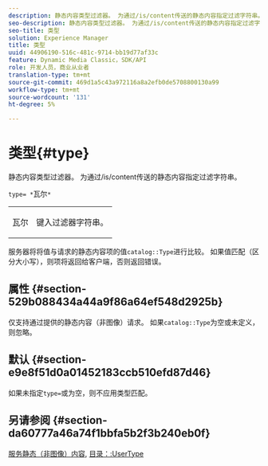 ```yaml
---
description: 静态内容类型过滤器。 为通过/is/content传送的静态内容指定过滤字符串。
seo-description: 静态内容类型过滤器。 为通过/is/content传送的静态内容指定过滤字符串。
seo-title: 类型
solution: Experience Manager
title: 类型
uuid: 44906190-516c-481c-9714-bb19d77af33c
feature: Dynamic Media Classic，SDK/API
role: 开发人员，商业从业者
translation-type: tm+mt
source-git-commit: 469d1a5c43a972116a8a2efb0de5708800130a99
workflow-type: tm+mt
source-wordcount: '131'
ht-degree: 5%

---
```



# 类型{#type}

静态内容类型过滤器。 为通过/is/content传送的静态内容指定过滤字符串。

`type= *`瓦尔`*`

<table id="simpletable_B66354A826434A678F3DBC686A0F1436"> 
 <tr class="strow"> 
  <td class="stentry"> <p><span class="varname"> 瓦尔</span> </p> </td> 
  <td class="stentry"> <p>键入过滤器字符串。 </p></td> 
 </tr> 
</table>

服务器将将值与请求的静态内容项的值`catalog::Type`进行比较。 如果值匹配（区分大小写），则项将返回给客户端，否则返回错误。

## 属性 {#section-529b088434a44a9f86a64ef548d2925b}

仅支持通过提供的静态内容（非图像）请求。 如果`catalog::Type`为空或未定义，则忽略。

## 默认 {#section-e9e8f51d0a01452183ccb510efd87d46}

如果未指定`type=`或为空，则不应用类型匹配。

## 另请参阅 {#section-da60777a46a74f1bbfa5b2f3b240eb0f}

[服务静态（非图像）内容](../../../../../is-api/http-ref/image-serving-api-ref/c-http-protocol-reference/c-syntax-and-features/r-serving-static-non-image-content.md#reference-cbe50e697fdf4c7bbb0084f98b7739da), [目录：:UserType](/help/aem-is-ir-api/is-api/image-catalog/image-serving-api-ref/c-image-catalog-reference/c-image-svg-data-reference/c-image-data-reference/r-usertype-cat.md)
